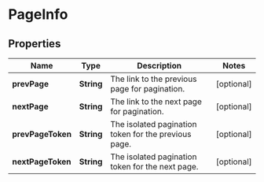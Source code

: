 

# PageInfo


## Properties

| Name | Type | Description | Notes |
|------------ | ------------- | ------------- | -------------|
|**prevPage** | **String** | The link to the previous page for pagination. |  [optional] |
|**nextPage** | **String** | The link to the next page for pagination. |  [optional] |
|**prevPageToken** | **String** | The isolated pagination token for the previous page. |  [optional] |
|**nextPageToken** | **String** | The isolated pagination token for the next page. |  [optional] |



